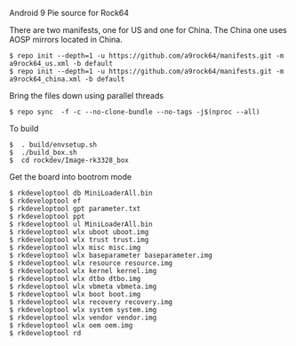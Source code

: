 Android 9 Pie source for Rock64

There are two manifests, one for US and one for China. 
The China one uses AOSP mirrors located in China.

```
$ repo init --depth=1 -u https://github.com/a9rock64/manifests.git -m a9rock64_us.xml -b default
$ repo init --depth=1 -u https://github.com/a9rock64/manifests.git -m a9rock64_china.xml -b default
```

Bring the files down using parallel threads

```
$ repo sync  -f -c --no-clone-bundle --no-tags -j$(nproc --all)
```

To build

```
$  . build/envsetup.sh
$  ./build_box.sh
$  cd rockdev/Image-rk3328_box
```

Get the board into bootrom mode

```
$ rkdeveloptool db MiniLoaderAll.bin
$ rkdeveloptool ef
$ rkdeveloptool gpt parameter.txt
$ rkdeveloptool ppt
$ rkdeveloptool ul MiniLoaderAll.bin
$ rkdeveloptool wlx uboot uboot.img
$ rkdeveloptool wlx trust trust.img
$ rkdeveloptool wlx misc misc.img
$ rkdeveloptool wlx baseparameter baseparameter.img
$ rkdeveloptool wlx resource resource.img
$ rkdeveloptool wlx kernel kernel.img
$ rkdeveloptool wlx dtbo dtbo.img
$ rkdeveloptool wlx vbmeta vbmeta.img
$ rkdeveloptool wlx boot boot.img
$ rkdeveloptool wlx recovery recovery.img
$ rkdeveloptool wlx system system.img
$ rkdeveloptool wlx vendor vendor.img
$ rkdeveloptool wlx oem oem.img
$ rkdeveloptool rd
```

